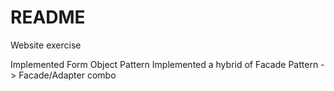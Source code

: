 # README

Website exercise

Implemented Form Object Pattern
Implemented a hybrid of Facade Pattern -> Facade/Adapter combo